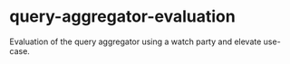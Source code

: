# query-aggregator-evaluation
 Evaluation of the query aggregator using a watch party and elevate use-case.
